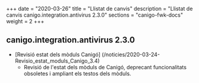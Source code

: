 +++
date        = "2020-03-26"
title       = "Llistat de canvis"
description = "Llistat de canvis canigo.integration.antivirus 2.3.0"
sections    = "canigo-fwk-docs"
weight		= 2
+++

## canigo.integration.antivirus 2.3.0

- [Revisió estat dels mòduls Canigó] (/noticies/2020-03-24-Revisio_estat_moduls_Canigo_3.4)
   - Revisió de l'estat dels mòduls de Canigó, deprecant funcionalitats obsoletes i ampliant els testos dels mòduls.